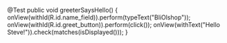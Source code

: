 @Test
public void greeterSaysHello() {
    onView(withId(R.id.name_field)).perform(typeText("BliOlshop"));
    onView(withId(R.id.greet_button)).perform(click());
    onView(withText("Hello Steve!")).check(matches(isDisplayed()));
}
